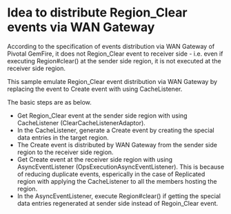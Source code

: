 # Idea to distribute Region_Clear events via WAN Gateway
According to the specification of events distribution via WAN Gateway of Pivotal GemFire, it does not Region_Clear event to receiver side - i.e. even if executing Region#clear() at the sender side region, it is not executed at the receiver side region.

This sample emulate Region_Clear event distribution via WAN Gateway by replacing the event to Create event with using CacheListener.

The basic steps are as below.

* Get Region_Clear event at the sender side region with using CacheListener (ClearCacheListenerAdaptor).
* In the CacheListener, generate a Create event by creating the special data entries in the target region.
* The Create event is distributed by WAN Gateway from the sender side region to the receiver side region.
* Get Create event at the receiver side region with using AsyncEventListener (OpsExecutionAsyncEventListener). This is because of reducing duplicate events, esperically in the case of Replicated region with applying the CacheListener to all the members hosting the region.
* In the AsyncEventListener, execute Region#clear() if getting the special data entries regenerated at sender side instead of Regoin_Clear event.
